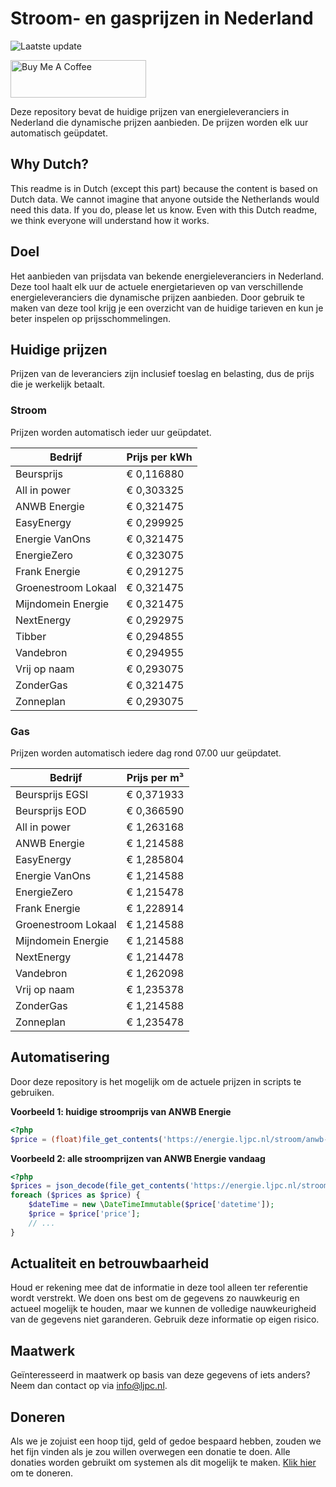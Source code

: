# Stroom- en gasprijzen in Nederland

![Laatste update](https://img.shields.io/badge/laatste%20update-2024--11--02%2015%3A00%20CET-brightgreen)

<a href="https://www.buymeacoffee.com/Lars-" target="_blank"><img src="https://cdn.buymeacoffee.com/buttons/v2/default-orange.png" alt="Buy Me A Coffee" height="60" style="height: 60px !important;width: 217px !important;" ></a>

Deze repository bevat de huidige prijzen van energieleveranciers in Nederland die dynamische prijzen aanbieden. De prijzen worden elk uur automatisch geüpdatet.

## Why Dutch?

This readme is in Dutch (except this part) because the content is based on Dutch data. We cannot imagine that anyone outside the Netherlands would need this data. If you do, please let us know. Even with this Dutch readme, we think
everyone will understand how it works.

## Doel

Het aanbieden van prijsdata van bekende energieleveranciers in Nederland. Deze tool haalt elk uur de actuele energietarieven op van verschillende energieleveranciers die dynamische prijzen aanbieden. Door gebruik te maken van deze tool
krijg je een overzicht van de huidige tarieven en kun je beter inspelen op prijsschommelingen.

## Huidige prijzen

Prijzen van de leveranciers zijn inclusief toeslag en belasting, dus de prijs die je werkelijk betaalt.

### Stroom

Prijzen worden automatisch ieder uur geüpdatet.

 Bedrijf | Prijs per kWh 
---------|---------------
Beursprijs | € 0,116880
All in power | € 0,303325
ANWB Energie | € 0,321475
EasyEnergy | € 0,299925
Energie VanOns | € 0,321475
EnergieZero | € 0,323075
Frank Energie | € 0,291275
Groenestroom Lokaal | € 0,321475
Mijndomein Energie | € 0,321475
NextEnergy | € 0,292975
Tibber | € 0,294855
Vandebron | € 0,294955
Vrij op naam | € 0,293075
ZonderGas | € 0,321475
Zonneplan | € 0,293075


### Gas

Prijzen worden automatisch iedere dag rond 07.00 uur geüpdatet.

 Bedrijf | Prijs per m³ 
---------|--------------
Beursprijs EGSI | € 0,371933
Beursprijs EOD | € 0,366590
All in power | € 1,263168
ANWB Energie | € 1,214588
EasyEnergy | € 1,285804
Energie VanOns | € 1,214588
EnergieZero | € 1,215478
Frank Energie | € 1,228914
Groenestroom Lokaal | € 1,214588
Mijndomein Energie | € 1,214588
NextEnergy | € 1,214478
Vandebron | € 1,262098
Vrij op naam | € 1,235378
ZonderGas | € 1,214588
Zonneplan | € 1,235478


## Automatisering

Door deze repository is het mogelijk om de actuele prijzen in scripts te gebruiken.

**Voorbeeld 1: huidige stroomprijs van ANWB Energie**

```php
<?php
$price = (float)file_get_contents('https://energie.ljpc.nl/stroom/anwb-energie-nu.txt');

```

**Voorbeeld 2: alle stroomprijzen van ANWB Energie vandaag**

```php
<?php
$prices = json_decode(file_get_contents('https://energie.ljpc.nl/stroom/all-in-power-vandaag.json'),true);
foreach ($prices as $price) {
    $dateTime = new \DateTimeImmutable($price['datetime']);
    $price = $price['price'];
    // ...
}
```

## Actualiteit en betrouwbaarheid

Houd er rekening mee dat de informatie in deze tool alleen ter referentie wordt verstrekt. We doen ons best om de gegevens zo nauwkeurig en actueel mogelijk te houden, maar we kunnen de volledige nauwkeurigheid van de gegevens niet
garanderen. Gebruik deze informatie op eigen risico.

## Maatwerk

Geïnteresseerd in maatwerk op basis van deze gegevens of iets anders? Neem dan contact op
via [info@ljpc.nl](mailto:info@ljpc.nl?subject=Energie%20prijzen).

## Doneren

Als we je zojuist een hoop tijd, geld of gedoe bespaard hebben, zouden we het fijn vinden als je zou willen overwegen een
donatie te doen. Alle donaties worden gebruikt om systemen als dit mogelijk te
maken. [Klik hier](https://www.buymeacoffee.com/Lars-) om te doneren.
